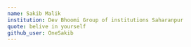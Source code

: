 ```yaml
---
name: Sakib Malik
institution: Dev Bhoomi Group of institutions Saharanpur
quote: belive in yourself
github_user: OneSakib
---
```

